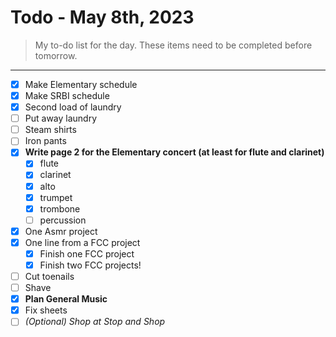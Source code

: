 # Todo - May 8th, 2023
> My to-do list for the day.
> These items need to be completed before tomorrow.
___

 - [x] Make Elementary schedule
 - [x] Make SRBI schedule
 - [x] Second load of laundry
 - [ ] Put away laundry
 - [ ] Steam shirts
 - [ ] Iron pants
 - [x] **Write page 2 for the Elementary concert (at least for flute and clarinet)**
    - [x] flute
    - [x] clarinet
    - [x] alto
    - [x] trumpet
    - [x] trombone
    - [ ] percussion 
 - [x] One Asmr project
 - [x] One line from a FCC project
    - [x] Finish one FCC project 
    - [x] Finish two FCC projects!
 - [ ] Cut toenails
 - [ ] Shave
 - [x] **Plan General Music**
 - [x] Fix sheets
 - [ ] *(Optional) Shop at Stop and Shop*